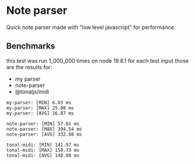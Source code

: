 # Note parser

Quick note parser made with "low level javascript" for performance

## Benchmarks

this test was run 1_000_000 times on node 19.8.1 for each test input
those are the results for:
 - my parser
 - note-parser
 - @tonaljs/midi

```
my-parser: [MIN] 6.03 ms
my-parser: [MAX] 25.08 ms
my-parser: [AVG] 16.87 ms

note-parser: [MIN] 57.01 ms
note-parser: [MAX] 394.54 ms
note-parser: [AVG] 332.88 ms

tonal-midi: [MIN] 141.97 ms
tonal-midi: [MAX] 158.73 ms
tonal-midi: [AVG] 148.98 ms
```
